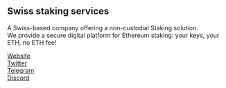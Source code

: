 ## Swiss staking services

A Swiss-based company offering a non-custodial Staking solution.  
We provide a secure digital platform for Ethereum staking: your keys, your ETH, no ETH fee!

[Website](https://www.chainlabo.com)  
[Twitter](https://twitter.com/ChainLabo)  
[Telegram](https://t.me/chainlabo)  
[Discord](https://discord.gg/2xwYNUpy)  




